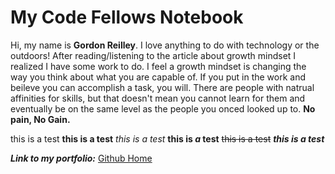 # My Code Fellows Notebook

Hi, my name is **Gordon Reilley**. I love anything to do with technology or the outdoors!
After reading/listening to the article about growth mindset I realized I have some work to do. I feel a growth mindset is changing the way you think about what you are capable of. If you put in the work and beileve you can accomplish a task, you will. There are people with natrual affinities for skills, but that doesn't mean you cannot learn for them and eventually be on the same level as the people you onced looked up to. **No pain, No Gain.**

this is a test
**this is a test**
_this is a test_
**this is _a_ test**
~~this is a test~~
***this is a test***

***Link to my portfolio:*** [Github Home](https://github.com/Gordon-Reilley)
